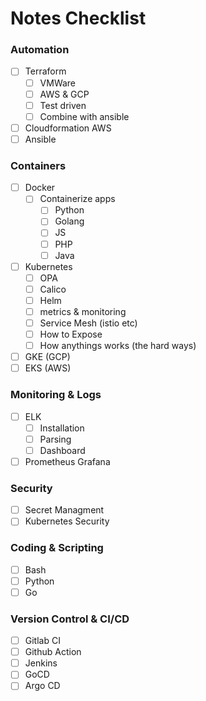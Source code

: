 # Notes Checklist
### Automation
- [ ] Terraform
  - [ ] VMWare
  - [ ] AWS & GCP
  - [ ] Test driven
  - [ ] Combine with ansible
- [ ] Cloudformation AWS
- [ ] Ansible

### Containers
- [ ] Docker
  - [ ] Containerize apps
    - [ ] Python
    - [ ] Golang
    - [ ] JS
    - [ ] PHP
    - [ ] Java
- [ ] Kubernetes
  - [ ] OPA
  - [ ] Calico
  - [ ] Helm
  - [ ] metrics & monitoring
  - [ ] Service Mesh (istio etc)
  - [ ] How to Expose
  - [ ] How anythings works (the hard ways)
- [ ] GKE (GCP)
- [ ] EKS (AWS)

### Monitoring & Logs
- [ ] ELK
  - [ ] Installation
  - [ ] Parsing
  - [ ] Dashboard
- [ ] Prometheus Grafana
### Security
- [ ] Secret Managment
- [ ] Kubernetes Security

### Coding & Scripting
- [ ] Bash
- [ ] Python
- [ ] Go

### Version Control & CI/CD
- [ ] Gitlab CI
- [ ] Github Action
- [ ] Jenkins
- [ ] GoCD
- [ ] Argo CD